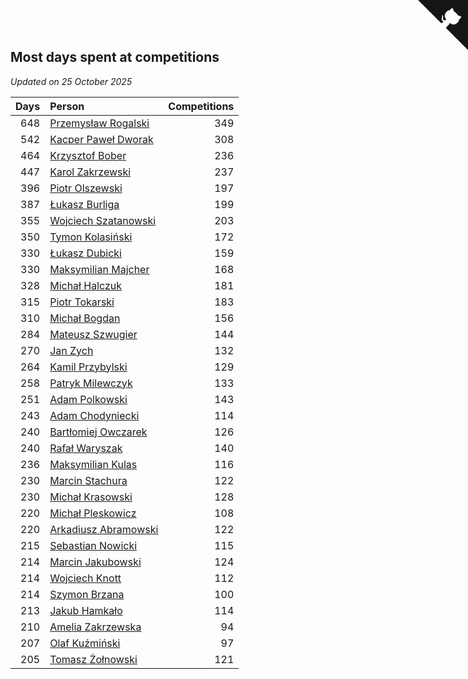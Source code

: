 ## Most days spent at competitions

*Updated on 25 October 2025*

| Days | Person | Competitions |
| ---: | :--- | ---: |
| 648 | [Przemysław Rogalski](https://www.worldcubeassociation.org/persons/2013ROGA02) | 349 |
| 542 | [Kacper Paweł Dworak](https://www.worldcubeassociation.org/persons/2020DWOR01) | 308 |
| 464 | [Krzysztof Bober](https://www.worldcubeassociation.org/persons/2013BOBE01) | 236 |
| 447 | [Karol Zakrzewski](https://www.worldcubeassociation.org/persons/2014ZAKR01) | 237 |
| 396 | [Piotr Olszewski](https://www.worldcubeassociation.org/persons/2013OLSZ02) | 197 |
| 387 | [Łukasz Burliga](https://www.worldcubeassociation.org/persons/2013BURL01) | 199 |
| 355 | [Wojciech Szatanowski](https://www.worldcubeassociation.org/persons/2011SZAT01) | 203 |
| 350 | [Tymon Kolasiński](https://www.worldcubeassociation.org/persons/2016KOLA02) | 172 |
| 330 | [Łukasz Dubicki](https://www.worldcubeassociation.org/persons/2018DUBI01) | 159 |
| 330 | [Maksymilian Majcher](https://www.worldcubeassociation.org/persons/2011MAJC01) | 168 |
| 328 | [Michał Halczuk](https://www.worldcubeassociation.org/persons/2006HALC01) | 181 |
| 315 | [Piotr Tokarski](https://www.worldcubeassociation.org/persons/2013TOKA01) | 183 |
| 310 | [Michał Bogdan](https://www.worldcubeassociation.org/persons/2012BOGD01) | 156 |
| 284 | [Mateusz Szwugier](https://www.worldcubeassociation.org/persons/2014SZWU01) | 144 |
| 270 | [Jan Zych](https://www.worldcubeassociation.org/persons/2014ZYCH01) | 132 |
| 264 | [Kamil Przybylski](https://www.worldcubeassociation.org/persons/2016PRZY01) | 129 |
| 258 | [Patryk Milewczyk](https://www.worldcubeassociation.org/persons/2014MILE01) | 133 |
| 251 | [Adam Polkowski](https://www.worldcubeassociation.org/persons/2007POLK01) | 143 |
| 243 | [Adam Chodyniecki](https://www.worldcubeassociation.org/persons/2017CHOD02) | 114 |
| 240 | [Bartłomiej Owczarek](https://www.worldcubeassociation.org/persons/2013OWCZ01) | 126 |
| 240 | [Rafał Waryszak](https://www.worldcubeassociation.org/persons/2013WARY01) | 140 |
| 236 | [Maksymilian Kulas](https://www.worldcubeassociation.org/persons/2021KULA02) | 116 |
| 230 | [Marcin Stachura](https://www.worldcubeassociation.org/persons/2011STAC01) | 122 |
| 230 | [Michał Krasowski](https://www.worldcubeassociation.org/persons/2013KRAS02) | 128 |
| 220 | [Michał Pleskowicz](https://www.worldcubeassociation.org/persons/2009PLES01) | 108 |
| 220 | [Arkadiusz Abramowski](https://www.worldcubeassociation.org/persons/2014ABRA01) | 122 |
| 215 | [Sebastian Nowicki](https://www.worldcubeassociation.org/persons/2014NOWI01) | 115 |
| 214 | [Marcin Jakubowski](https://www.worldcubeassociation.org/persons/2007JAKU01) | 124 |
| 214 | [Wojciech Knott](https://www.worldcubeassociation.org/persons/2011KNOT01) | 112 |
| 214 | [Szymon Brzana](https://www.worldcubeassociation.org/persons/2017BRZA01) | 100 |
| 213 | [Jakub Hamkało](https://www.worldcubeassociation.org/persons/2018HAMK01) | 114 |
| 210 | [Amelia Zakrzewska](https://www.worldcubeassociation.org/persons/2012ZAKR01) | 94 |
| 207 | [Olaf Kuźmiński](https://www.worldcubeassociation.org/persons/2018KUZM02) | 97 |
| 205 | [Tomasz Żołnowski](https://www.worldcubeassociation.org/persons/2005ZOLN01) | 121 |


<a href="https://github.com/maxidragon/wca_statistics_pl" class="github-corner" aria-label="View source on Github"><svg width="80" height="80" viewBox="0 0 250 250" style="fill:#151513; color:#fff; position: absolute; top: 0; border: 0; right: 0;" aria-hidden="true"><path d="M0,0 L115,115 L130,115 L142,142 L250,250 L250,0 Z"></path><path d="M128.3,109.0 C113.8,99.7 119.0,89.6 119.0,89.6 C122.0,82.7 120.5,78.6 120.5,78.6 C119.2,72.0 123.4,76.3 123.4,76.3 C127.3,80.9 125.5,87.3 125.5,87.3 C122.9,97.6 130.6,101.9 134.4,103.2" fill="currentColor" style="transform-origin: 130px 106px;" class="octo-arm"></path><path d="M115.0,115.0 C114.9,115.1 118.7,116.5 119.8,115.4 L133.7,101.6 C136.9,99.2 139.9,98.4 142.2,98.6 C133.8,88.0 127.5,74.4 143.8,58.0 C148.5,53.4 154.0,51.2 159.7,51.0 C160.3,49.4 163.2,43.6 171.4,40.1 C171.4,40.1 176.1,42.5 178.8,56.2 C183.1,58.6 187.2,61.8 190.9,65.4 C194.5,69.0 197.7,73.2 200.1,77.6 C213.8,80.2 216.3,84.9 216.3,84.9 C212.7,93.1 206.9,96.0 205.4,96.6 C205.1,102.4 203.0,107.8 198.3,112.5 C181.9,128.9 168.3,122.5 157.7,114.1 C157.9,116.9 156.7,120.9 152.7,124.9 L141.0,136.5 C139.8,137.7 141.6,141.9 141.8,141.8 Z" fill="currentColor" class="octo-body"></path></svg></a><style>.github-corner:hover .octo-arm{animation:octocat-wave 560ms ease-in-out}@keyframes octocat-wave{0%,100%{transform:rotate(0)}20%,60%{transform:rotate(-25deg)}40%,80%{transform:rotate(10deg)}}@media (max-width:500px){.github-corner:hover .octo-arm{animation:none}.github-corner .octo-arm{animation:octocat-wave 560ms ease-in-out}}</style>
